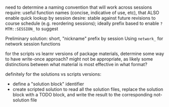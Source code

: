 need to determine a naming convention that will work across sessions
require: useful function names (concise, indicative of use, etc), that ALSO
   enable quick lookup by session
desire: stable against future revisions to course schedule (e.g. reordering
   sessions); ideally prefix based to enable `?MTM::SESSION_` to suggest

Preliminary solution: short, "nickname" prefix by session
Using `network_` for network session functions

for the scripts vs learnr versions of package materials, determine some way to have write-once approach? might not be appropriate, as likely some distinctions between what material is most effective in what format?

definitely for the solutions vs scripts versions:
 - define a "solution block" identifier
 - create scripted solution to read all the solution files, replace the solution block with a TODO block, and write the result to the corresponding not-solution file